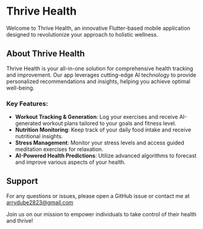 # Thrive Health

Welcome to Thrive Health, an innovative Flutter-based mobile application designed to revolutionize your approach to holistic wellness.

## About Thrive Health

Thrive Health is your all-in-one solution for comprehensive health tracking and improvement. Our app leverages cutting-edge AI technology to provide personalized recommendations and insights, helping you achieve optimal well-being.

### Key Features:

- **Workout Tracking & Generation**: Log your exercises and receive AI-generated workout plans tailored to your goals and fitness level.
- **Nutrition Monitoring**: Keep track of your daily food intake and receive nutritional insights.
- **Stress Management**: Monitor your stress levels and access guided meditation exercises for relaxation.
- **AI-Powered Health Predictions**: Utilize advanced algorithms to forecast and improve various aspects of your health.


## Support

For any questions or issues, please open a GitHub issue or contact me at arrydube2823@gmail.com

Join us on our mission to empower individuals to take control of their health and thrive!
